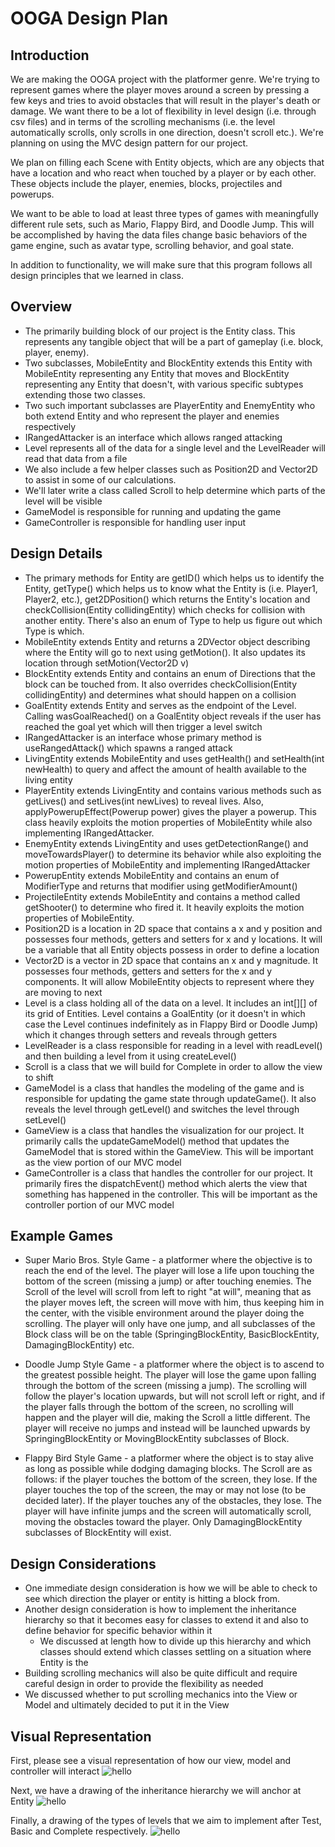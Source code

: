 # OOGA Design Plan

## Introduction

We are making the OOGA project with the platformer genre. We're trying to represent games where the
player moves around a screen by pressing a few keys and tries to avoid obstacles that will result
in the player's death or damage. We want there to be a lot of flexibility in level design (i.e.
through csv files) and in terms of the scrolling mechanisms (i.e. the level automatically scrolls,
only scrolls in one direction, doesn't scroll etc.). We're planning on using the MVC design pattern
for our project.


We plan on filling each Scene with Entity objects, which are any objects that have a location 
and who react when touched by a player or by each other. These objects include the player, enemies, 
blocks, projectiles and powerups.

We want to be able to load at least three types of games with meaningfully different rule sets, such
as Mario, Flappy Bird, and Doodle Jump. This will be accomplished by having the data files change 
basic behaviors of the game engine, such as avatar type, scrolling behavior, and goal state. 

In addition to functionality, we will make sure that this program follows all design principles 
that we learned in class.

## Overview

* The primarily building block of our project is the Entity class. This represents any tangible object
that will be a part of gameplay (i.e. block, player, enemy). 
* Two subclasses, MobileEntity and BlockEntity extends this Entity with MobileEntity representing 
any Entity that moves and BlockEntity representing any Entity that doesn't, with various specific
subtypes extending those two classes.
* Two such important subclasses are PlayerEntity and EnemyEntity who both extend Entity and who 
represent the player and enemies respectively
* IRangedAttacker is an interface which allows ranged attacking
* Level represents all of the data for a single level and the LevelReader will read that
data from a file
* We also include a few helper classes such as Position2D and Vector2D to assist in
some of our calculations.
* We'll later write a class called Scroll to help determine which parts of the level will be visible
* GameModel is responsible for running and updating the game
* GameController is responsible for handling user input

## Design Details

* The primary methods for Entity are getID() which helps us to identify the Entity, getType() which 
helps us to know what the Entity is (i.e. Player1, Player2, etc.), get2DPosition() which returns the 
Entity's location and checkCollision(Entity collidingEntity) which checks for collision with another 
entity. There's also an enum of Type to help us figure out which Type is which.
* MobileEntity extends Entity and returns a 2DVector object describing where the Entity will go to 
next using getMotion(). It also updates its location through setMotion(Vector2D v)
* BlockEntity extends Entity and contains an enum of Directions that the block can be touched from.
It also overrides checkCollision(Entity collidingEntity) and determines what should happen on 
a collision
* GoalEntity extends Entity and serves as the endpoint of the Level. Calling wasGoalReached() on 
a GoalEntity object reveals if the user has reached the goal yet which will then trigger a level
switch
* IRangedAttacker is an interface whose primary method is useRangedAttack() which spawns a ranged 
attack
* LivingEntity extends MobileEntity and uses getHealth() and setHealth(int newHealth) 
to query and affect the amount of health available to the living entity
* PlayerEntity extends LivingEntity and contains various methods such as getLives() and 
setLives(int newLives) to reveal lives. Also, applyPowerupEffect(Powerup power) gives the 
player a powerup. This class heavily exploits the motion properties of MobileEntity while also 
implementing IRangedAttacker.
* EnemyEntity extends LivingEntity and uses getDetectionRange() and moveTowardsPlayer() to 
determine its behavior while also exploiting the motion properties of MobileEntity and
implementing IRangedAttacker
* PowerupEntity extends MobileEntity and contains an enum of ModifierType and returns that modifier
using getModifierAmount()
* ProjectileEntity extends MobileEntity and contains a method called getShooter() to determine who
fired it. It heavily exploits the motion properties of MobileEntity.
* Position2D is a location in 2D space that contains a x and y position and possesses four methods,
getters and setters for x and y locations. It will be a variable that all Entity objects possess
in order to define a location
* Vector2D is a vector in 2D space that contains an x and y magnitude. It possesses four methods,
getters and setters for the x and y components. It will allow MobileEntity objects to represent
where they are moving to next
* Level is a class holding all of the data on a level. It includes an int[][] of its grid of
Entities. Level contains a GoalEntity (or it doesn't in which case the Level continues indefinitely
as in Flappy Bird or Doodle Jump) which it changes through setters and reveals through getters
* LevelReader is a class responsible for reading in a level with readLevel() and then building a 
level from it using createLevel()
* Scroll is a class that we will build for Complete in order to allow the view to shift
* GameModel is a class that handles the modeling of the game and is responsible for updating the 
game state through updateGame(). It also reveals the level through getLevel() and switches the
level through setLevel()
* GameView is a class that handles the visualization for our project. It primarily calls the 
updateGameModel() method that updates the GameModel that is stored within the GameView. This 
will be important as the view portion of our MVC model
* GameController is a class that handles the controller for our project. It primarily fires the
dispatchEvent() method which alerts the view that something has happened in the controller. This
will be important as the controller portion of our MVC model

## Example Games
* Super Mario Bros. Style Game - a platformer where the objective is to reach the end of the level.
The player will lose a life upon touching the bottom of the screen (missing a jump) or after 
touching enemies. The Scroll of the level will scroll from left to right "at will", meaning that 
as the player moves left, the screen will move with him, thus keeping him in the center, with 
the visible environment around the player doing the scrolling. The player will only have one jump,
and all subclasses of the Block class will be on the table (SpringingBlockEntity, BasicBlockEntity, 
DamagingBlockEntity) etc.

* Doodle Jump Style Game - a platformer where the object is to ascend to the greatest possible
height. The player will lose the game upon falling through the bottom of the screen (missing a 
jump). The scrolling will follow the player's location upwards, but will not scroll left or right,
and if the player falls through the bottom of the screen, no scrolling will happen and the player 
will die, making the Scroll a little different. The player will receive no jumps and instead 
will be launched upwards by SpringingBlockEntity or MovingBlockEntity subclasses of Block.

* Flappy Bird Style Game - a platformer where the object is to stay alive as long as possible 
while dodging damaging blocks. The Scroll are as follows: if the player touches the bottom of the
screen, they lose. If the player touches the top of the screen, the may or may not lose (to be
decided later). If the player touches any of the obstacles, they lose. The player will have 
infinite jumps and the screen will automatically scroll, moving the obstacles toward the player.
Only DamagingBlockEntity subclasses of BlockEntity will exist.

## Design Considerations
* One immediate design consideration is how we will be able to check to see which direction the 
player or entity is hitting a block from.
* Another design consideration is how to implement the inheritance hierarchy so that it
becomes easy for classes to extend it and also to define behavior for specific behavior within it
    * We discussed at length how to divide up this hierarchy and which classes should extend
    which classes settling on a situation where Entity is the
* Building scrolling mechanics will also be quite difficult and require careful design in order
to provide the flexibility as needed
* We discussed whether to put scrolling mechanics into the View or Model and ultimately decided
to put it in the View

## Visual Representation

First, please see a visual representation of how our view, model and controller will interact
![hello](../mvc.jpg)

Next, we have a drawing of the inheritance hierarchy we will anchor at Entity
![hello](../entityhierarchy.jpg)

Finally, a drawing of the types of levels that we aim to implement after Test, Basic and Complete
respectively.
![hello](../samplelevel.jpg)